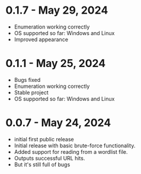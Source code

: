 # 0.1.7 - May 29, 2024
- Enumeration working correctly
- OS supported so far: Windows and Linux
- Improved appearance

# 0.1.1 - May 25, 2024
- Bugs fixed
- Enumeration working correctly
- Stable project
- OS supported so far: Windows and Linux

# 0.0.7 - May 24, 2024
- initial first public release
- Initial release with basic brute-force functionality.
- Added support for reading from a wordlist file.
- Outputs successful URL hits.
- But it's still full of bugs